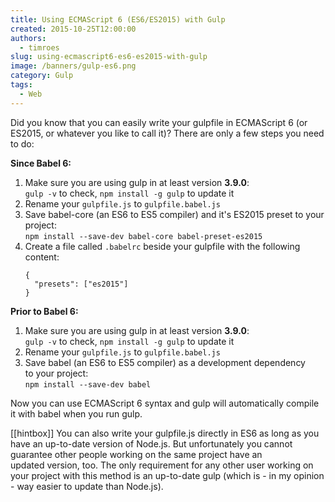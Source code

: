 ```yaml
---
title: Using ECMAScript 6 (ES6/ES2015) with Gulp
created: 2015-10-25T12:00:00
authors:
  - timroes
slug: using-ecmascript6-es6-es2015-with-gulp
image: /banners/gulp-es6.png
category: Gulp
tags:
  - Web
---
```


Did you know that you can easily write your gulpfile in ECMAScript 6 (or ES2015,
or whatever you like to call it)? There are only a few steps you need to do:

**Since Babel 6:**

1. Make sure you are using gulp in at least version **3.9.0**:<br>
   `gulp -v` to check, `npm install -g gulp` to update it
2. Rename your `gulpfile.js` to `gulpfile.babel.js`
3. Save babel-core (an ES6 to ES5 compiler) and it's ES2015 preset to your project:<br>
   `npm install --save-dev babel-core babel-preset-es2015`
4. Create a file called `.babelrc` beside your gulpfile with the following content:
   ```
   {
     "presets": ["es2015"]
   }
   ```

**Prior to Babel 6:**

1. Make sure you are using gulp in at least version **3.9.0**:<br>
   `gulp -v` to check, `npm install -g gulp` to update it
2. Rename your `gulpfile.js` to `gulpfile.babel.js`
3. Save babel (an ES6 to ES5 compiler) as a development dependency to your project:<br>
   `npm install --save-dev babel`

Now you can use ECMAScript 6 syntax and gulp will automatically compile it with
babel when you run gulp.

[[hintbox]] You can also write your gulpfile.js directly in ES6 as long as you have an
up-to-date version of Node.js. But unfortunately you cannot guarantee other
people working on the same project have an updated version, too. The only
requirement for any other user working on your project with this method is an
up-to-date gulp (which is - in my opinion - way easier to update than Node.js).
